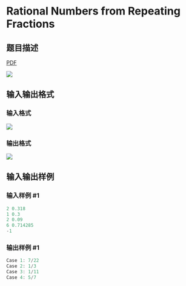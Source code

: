 # Rational Numbers from Repeating Fractions

## 题目描述

[problemUrl]: https://uva.onlinejudge.org/index.php?option=com_onlinejudge&Itemid=8&category=5&page=show_problem&problem=268

[PDF](https://uva.onlinejudge.org/external/3/p332.pdf)

![](https://cdn.luogu.com.cn/upload/vjudge_pic/UVA332/367355e1b81f5704df7c67d800089e4eb1fd205c.png)

## 输入输出格式

### 输入格式

![](https://cdn.luogu.com.cn/upload/vjudge_pic/UVA332/45373d0a6c37471ca75c25e4a7fa8e3fd300774f.png)

### 输出格式

![](https://cdn.luogu.com.cn/upload/vjudge_pic/UVA332/b7ec566d86a1b724e0fc5a749491146b797d1520.png)

## 输入输出样例

### 输入样例 #1

```cpp
2 0.318
1 0.3
2 0.09
6 0.714285
-1
```


### 输出样例 #1

```cpp
Case 1: 7/22
Case 2: 1/3
Case 3: 1/11
Case 4: 5/7
```


